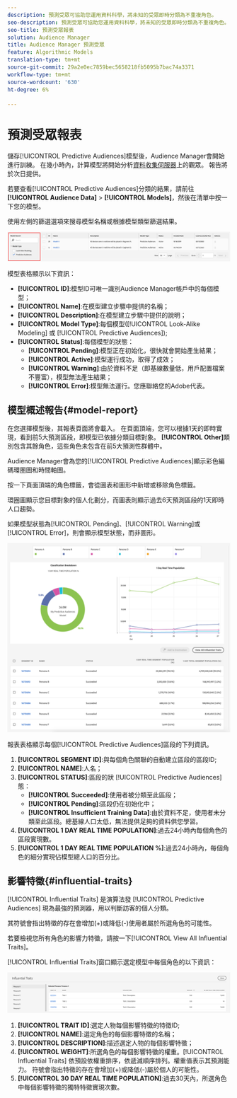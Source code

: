 ```yaml
---
description: 預測受眾可協助您運用資料科學，將未知的受眾即時分類為不重複角色。
seo-description: 預測受眾可協助您運用資料科學，將未知的受眾即時分類為不重複角色。
seo-title: 預測受眾報表
solution: Audience Manager
title: Audience Manager 預測受眾
feature: Algorithmic Models
translation-type: tm+mt
source-git-commit: 29a2e0ec7859bec5658218fb5095b7bac74a3371
workflow-type: tm+mt
source-wordcount: '630'
ht-degree: 6%

---
```



# 預測受眾報表

儲存[!UICONTROL Predictive Audiences]模型後，Audience Manager會開始進行訓練。 在幾小時內，計算模型將開始分析[資料收集伺服器](https://docs.adobe.com/content/help/en/audience-manager/user-guide/reference/system-components/components-data-collection.html#dcs-pcs)上的觀眾。 報告將於次日提供。

若要查看[!UICONTROL Predictive Audiences]分類的結果，請前往&#x200B;**[!UICONTROL Audience Data]** > **[!UICONTROL Models]**，然後在清單中按一下您的模型。

使用左側的篩選選項來搜尋模型名稱或根據模型類型篩選結果。

![predictive-audiences-filter](assets/predictive-audiences-filter-models.png)

模型表格顯示以下資訊：

* **[!UICONTROL ID]**:模型ID可唯一識別Audience Manager帳戶中的每個模型；
* **[!UICONTROL Name]**:在模型建立步驟中提供的名稱；
* **[!UICONTROL Description]**:在模型建立步驟中提供的說明；
* **[!UICONTROL Model Type]**:每個模型([!UICONTROL Look-Alike Modeling] 或 [!UICONTROL Predictive Audiences]);
* **[!UICONTROL Status]**:每個模型的狀態：
   * **[!UICONTROL Pending]**:模型正在初始化，很快就會開始產生結果；
   * **[!UICONTROL Active]**:模型運行成功，取得了成效；
   * **[!UICONTROL Warning]**:由於資料不足（即基線數量低，用戶配置檔案不豐富），模型無法產生結果；
   * **[!UICONTROL Error]**:模型無法運行。您應聯絡您的Adobe代表。

## 模型概述報告{#model-report}

在您選擇模型後，其報表頁面將會載入。 在頁面頂端，您可以根據1天的即時實現，看到前5大預測區段，即模型已依據分類目標對象。 **[!UICONTROL Other]**&#x200B;類別包含其餘角色，這些角色未包含在前5大預測性群體中。

Audience Manager會為您的[!UICONTROL Predictive Audiences]顯示彩色編碼環圈圖和時間軸圖。

按一下頁面頂端的角色標籤，會從圖表和圖形中新增或移除角色標籤。

環圈圖顯示您目標對象的個人化劃分，而圖表則顯示過去6天預測區段的1天即時人口趨勢。

如果模型狀態為[!UICONTROL Pending]、[!UICONTROL Warning]或[!UICONTROL Error]，則會顯示模型狀態，而非圖形。

![智慧型人格報告](assets/predictive-audiences-report.png)

報表表格顯示每個[!UICONTROL Predictive Audiences]區段的下列資訊。

1. **[!UICONTROL SEGMENT ID]**:與每個角色關聯的自動建立區段的區段ID;
1. **[!UICONTROL NAME]**:人名；
1. **[!UICONTROL STATUS]**:區段的狀 [!UICONTROL Predictive Audiences] 態：
   * **[!UICONTROL Succeeded]**:使用者被分類至此區段；
   * **[!UICONTROL Pending]**:區段仍在初始化中；
   * **[!UICONTROL Insufficient Training Data]**:由於資料不足，使用者未分類至此區段。總基線人口太低，無法提供足夠的資料供您學習。
1. **[!UICONTROL 1 DAY REAL TIME POPULATION]**:過去24小時內每個角色的區段實現數。
1. **[!UICONTROL 1 DAY REAL TIME POPULATION %]**:過去24小時內，每個角色的細分實現佔模型總人口的百分比。

## 影響特徵{#influential-traits}

[!UICONTROL Influential Traits] 是演算法發 [!UICONTROL Predictive Audiences] 現為最強的預測器，用以判斷訪客的個人分類。

其符號會指出特徵的存在會增加(+)或降低(-)使用者屬於所選角色的可能性。

若要檢視您所有角色的影響力特徵，請按一下[!UICONTROL View All Influential Traits]。

[!UICONTROL Influential Traits]窗口顯示選定模型中每個角色的以下資訊：

![影響特徵](assets/predictive-audiences-influential-traits.png)

1. **[!UICONTROL TRAIT ID]**:選定人物每個影響特徵的特徵ID;
1. **[!UICONTROL NAME]**:選定角色的每個影響特徵的名稱；
1. **[!UICONTROL DESCRIPTION]**:描述選定人物的每個影響特徵；
1. **[!UICONTROL WEIGHT]**:所選角色的每個影響特徵的權重。[!UICONTROL Influential Traits] 依預設依權重排序，依遞減順序排列。權重值表示其預測能力。 符號會指出特徵的存在會增加(+)或降低(-)屬於個人的可能性。
1. **[!UICONTROL 30 DAY REAL TIME POPULATION]**:過去30天內，所選角色中每個影響特徵的獨特特徵實現次數。
